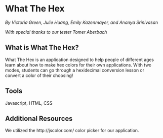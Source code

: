 # What The Hex
<p><i>By Victoria Green, Julie Huang, Emily Kazenmayer, and Ananya Srinivasan</i><p>
<p><i>With special thanks to our tester Tomer Aberbach</i><p>

<h2>What is What The Hex?</h2>
<p>What The Hex is an application designed to help people of different ages learn about how to make hex colors for their own applications. With two modes, students can go through a hexidecimal conversion lesson or convert a color of their choosing!</p>

<h2>Tools</h2>
Javascript, HTML, CSS

<h2>Additional Resources</h2> 
We utilized the <a>http://jscolor.com/</a> color picker for our application.

